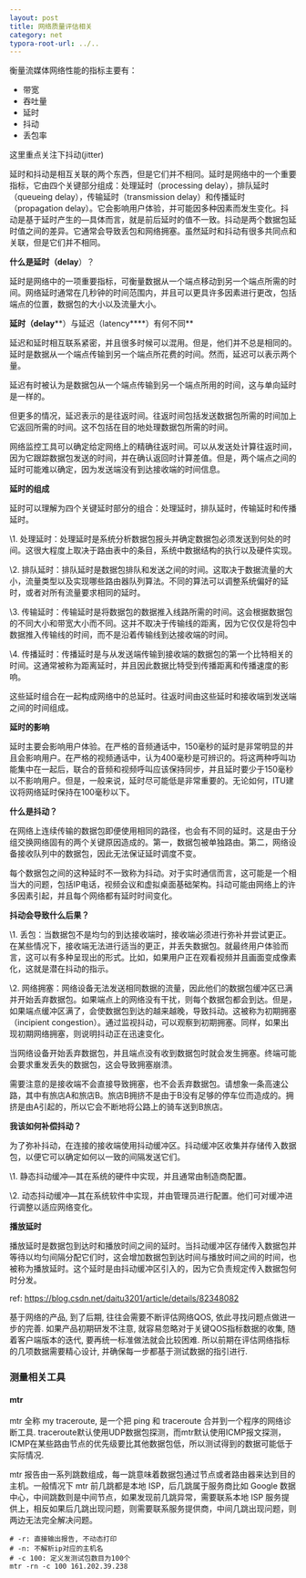```yaml
---
layout: post
title: 网络质量评估相关
category: net
typora-root-url: ../..
---
```


衡量流媒体网络性能的指标主要有：

- 带宽
- 吞吐量
- 延时
- 抖动
- 丢包率

这里重点关注下抖动(jitter)

延时和抖动是相互关联的两个东西，但是它们并不相同。延时是网络中的一个重要指标，它由四个关键部分组成：处理延时（processing delay），排队延时（queueing delay），传输延时（transmission delay）和传播延时（propagation delay）。它会影响用户体验，并可能因多种因素而发生变化。抖动是基于延时产生的—具体而言，就是前后延时的值不一致。抖动是两个数据包延时值之间的差异。它通常会导致丢包和网络拥塞。虽然延时和抖动有很多共同点和关联，但是它们并不相同。

**什么是延时（delay**）？

延时是网络中的一项重要指标，可衡量数据从一个端点移动到另一个端点所需的时间。网络延时通常在几秒钟的时间范围内，并且可以更具许多因素进行更改，包括端点的位置，数据包的大小以及流量大小。

**延时（delay****）与延迟（latency****）有何不同**

延迟和延时相互联系紧密，并且很多时候可以混用。但是，他们并不总是相同的。延时是数据从一个端点传输到另一个端点所花费的时间。然而，延迟可以表示两个量。

延迟有时被认为是数据包从一个端点传输到另一个端点所用的时间，这与单向延时是一样的。

但更多的情况，延迟表示的是往返时间。往返时间包括发送数据包所需的时间加上它返回所需的时间。这不包括在目的地处理数据包所需的时间。

网络监控工具可以确定给定网络上的精确往返时间。可以从发送处计算往返时间，因为它跟踪数据包发送的时间，并在确认返回时计算差值。但是，两个端点之间的延时可能难以确定，因为发送端没有到达接收端的时间信息。

**延时的组成**

延时可以理解为四个关键延时部分的组合：处理延时，排队延时，传输延时和传播延时。

\1. 处理延时：处理延时是系统分析数据包报头并确定数据包必须发送到何处的时间。这很大程度上取决于路由表中的条目，系统中数据结构的执行以及硬件实现。

\2. 排队延时：排队延时是数据包排队和发送之间的时间。这取决于数据流量的大小，流量类型以及实现哪些路由器队列算法。不同的算法可以调整系统偏好的延时，或者对所有流量要求相同的延时。

\3. 传输延时：传输延时是将数据包的数据推入线路所需的时间。这会根据数据包的不同大小和带宽大小而不同。这并不取决于传输线的距离，因为它仅仅是将包中数据推入传输线的时间，而不是沿着传输线到达接收端的时间。

\4. 传播延时：传播延时是与从发送端传输到接收端的数据包的第一个比特相关的时间。这通常被称为距离延时，并且因此数据比特受到传播距离和传播速度的影响。

这些延时组合在一起构成网络中的总延时。往返时间由这些延时和接收端到发送端之间的时间组成。

**延时的影响**

延时主要会影响用户体验。在严格的音频通话中，150毫秒的延时是非常明显的并且会影响用户。在严格的视频通话中，认为400毫秒是可辨识的。将这两种呼叫功能集中在一起后，联合的音频和视频呼叫应该保持同步，并且延时要少于150毫秒以不影响用户。但是，一般来说，延时尽可能低是非常重要的。无论如何，ITU建议将网络延时保持在100毫秒以下。

**什么是抖动？**

在网络上连续传输的数据包即便使用相同的路径，也会有不同的延时。这是由于分组交换网络固有的两个关键原因造成的。第一，数据包被单独路由。第二，网络设备接收队列中的数据包，因此无法保证延时调度不变。

每个数据包之间的这种延时不一致称为抖动。对于实时通信而言，这可能是一个相当大的问题，包括IP电话，视频会议和虚拟桌面基础架构。抖动可能由网络上的许多因素引起，并且每个网络都有延时时间变化。

**抖动会导致什么后果？**

\1. 丢包：当数据包不是均匀的到达接收端时，接收端必须进行弥补并尝试更正。在某些情况下，接收端无法进行适当的更正，并丢失数据包。就最终用户体验而言，这可以有多种呈现出的形式。比如，如果用户正在观看视频并且画面变成像素化，这就是潜在抖动的指示。

\2. 网络拥塞：网络设备无法发送相同数据的流量，因此他们的数据包缓冲区已满并开始丢弃数据包。如果端点上的网络没有干扰，则每个数据包都会到达。但是，如果端点缓冲区满了，会使数据包到达的越来越晚，导致抖动。这被称为初期拥塞（incipient congestion）。通过监视抖动，可以观察到初期拥塞。同样，如果出现初期网络拥塞，则说明抖动正在迅速变化。

当网络设备开始丢弃数据包，并且端点没有收到数据包时就会发生拥塞。终端可能会要求重发丢失的数据包，这会导致拥塞崩溃。

需要注意的是接收端不会直接导致拥塞，也不会丢弃数据包。请想象一条高速公路，其中有旅店A和旅店B。旅店B拥挤不是由于B没有足够的停车位而造成的。拥挤是由A引起的，所以它会不断地将公路上的骑车送到B旅店。

**我该如何补偿抖动？**

为了弥补抖动，在连接的接收端使用抖动缓冲区。抖动缓冲区收集并存储传入数据包，以便它可以确定如何以一致的间隔发送它们。

\1. 静态抖动缓冲—其在系统的硬件中实现，并且通常由制造商配置。

\2. 动态抖动缓冲—其在系统软件中实现，并由管理员进行配置。他们可对缓冲进行调整以适应网络变化。

**播放延时**

播放延时是数据包到达时和播放时间之间的延时。当抖动缓冲区存储传入数据包并等待以均匀间隔分配它们时，这会增加数据包到达时间与播放时间之间的时间，也被称为播放延时。这个延时是由抖动缓冲区引入的，因为它负责规定传入数据包何时分发。

ref: https://blog.csdn.net/daitu3201/article/details/82348082



基于网络的产品, 到了后期, 往往会需要不断评估网络QOS, 依此寻找问题点做进一步的完善. 如果产品初期研发不注意, 就容易忽略对于关键QOS指标数据的收集, 随着客户端版本的迭代, 要再统一标准做法就会比较困难. 所以前期在评估网络指标的几项数据需要精心设计, 并确保每一步都基于测试数据的指引进行.







### 测量相关工具

#### mtr

mtr 全称 my traceroute, 是一个把 ping 和 traceroute 合并到一个程序的网络诊断工具. traceroute默认使用UDP数据包探测，而mtr默认使用ICMP报文探测，ICMP在某些路由节点的优先级要比其他数据包低，所以测试得到的数据可能低于实际情况. 

mtr 报告由一系列跳数组成，每一跳意味着数据包通过节点或者路由器来达到目的主机。一般情况下 mtr 前几跳都是本地 ISP，后几跳属于服务商比如 Google 数据中心，中间跳数则是中间节点，如果发现前几跳异常，需要联系本地 ISP 服务提供上，相反如果后几跳出现问题，则需要联系服务提供商，中间几跳出现问题，则两边无法完全解决问题。

```shell
# -r: 直接输出报告, 不动态打印
# -n: 不解析ip对应的主机名
# -c 100: 定义发测试包数目为100个
mtr -rn -c 100 161.202.39.238
```

